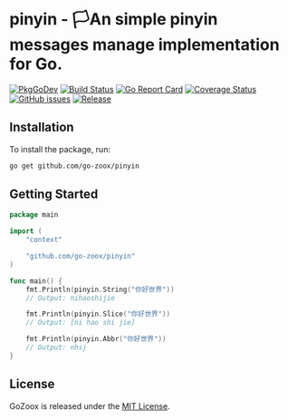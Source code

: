 # pinyin - 🏳️An simple pinyin messages manage implementation for Go.

[![PkgGoDev](https://pkg.go.dev/badge/github.com/go-zoox/pinyin)](https://pkg.go.dev/github.com/go-zoox/pinyin)
[![Build Status](https://github.com/go-zoox/pinyin/actions/workflows/ci.yml/badge.svg?branch=master)](https://github.com/go-zoox/pinyin/actions/workflows/ci.yml)
[![Go Report Card](https://goreportcard.com/badge/github.com/go-zoox/pinyin)](https://goreportcard.com/report/github.com/go-zoox/pinyin)
[![Coverage Status](https://coveralls.io/repos/github/go-zoox/pinyin/badge.svg?branch=master)](https://coveralls.io/github/go-zoox/pinyin?branch=master)
[![GitHub issues](https://img.shields.io/github/issues/go-zoox/pinyin.svg)](https://github.com/go-zoox/pinyin/issues)
[![Release](https://img.shields.io/github/tag/go-zoox/pinyin.svg?label=Release)](https://github.com/go-zoox/pinyin/releases)

## Installation
To install the package, run:
```bash
go get github.com/go-zoox/pinyin
```

## Getting Started

```go
package main

import (
	"context"

	"github.com/go-zoox/pinyin"
)

func main() {
	fmt.Println(pinyin.String("你好世界"))
	// Output: nihaoshijie

	fmt.Println(pinyin.Slice("你好世界"))
	// Output: [ni hao shi jie]

	fmt.Println(pinyin.Abbr("你好世界"))
	// Output: nhsj
}
```

## License
GoZoox is released under the [MIT License](./LICENSE).
